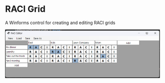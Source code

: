# RACI Grid
A Winforms control for creating and editing RACI grids

![Image of demo](./RACIDemo.png "Image of grid, in action")
